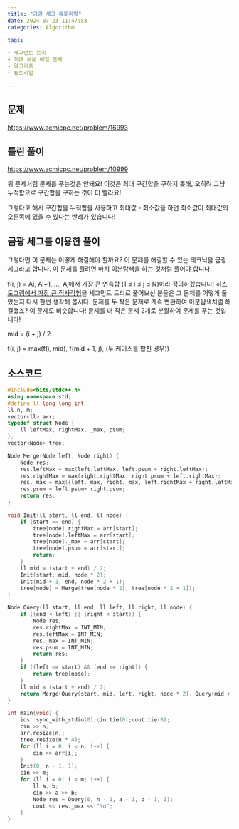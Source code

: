 ```yaml
---
title: "금광 세그 튜토리얼"
date: 2024-07-23 11:47:53
categories: Algorithm

tags:

- 세그먼트 트리
- 최대 부분 배열 문제
- 알고리즘
- 튜토리얼

---
```


## 문제

https://www.acmicpc.net/problem/16993

## 틀린 풀이

https://www.acmicpc.net/problem/10999

위 문제처럼 문제를 푸는것은 안돼요! 이것은 최대 구간합을 구하지 못해, 오히려 그냥 누적합으로 구간합을 구하는 것이 더 빨라요!

그렇다고 해서 구간합을 누적합을 사용하고 최대값 - 최소값을 하면 최소값이 최대값의 오른쪽에 있을 수 있다는 반례가 있습니다!

## 금광 세그를 이용한 풀이

그렇다면 이 문제는 어떻게 해결해야 할까요? 이 문제를 해결할 수 있는 테크닉을 금광 세그라고 합니다. 이 문제를 풀려면 마치 이분탐색을 하는 것처럼 풀어야 합니다. 

f(i, j) = Ai, Ai+1, ..., Aj에서 가장 큰 연속합 (1 ≤ i ≤ j ≤ N)이라 정의하겠습니다! [히스토그램에서 가장 큰 직사각형](https://www.acmicpc.net/problem/6549)을 세그먼트 트리로 풀어보신 분들은 그 문제를 어떻게 풀었는지 다시 한번 생각해 봅시다. 문제를 두 작은 문제로 계속 변환하여 이분탐색처럼 해결했죠? 이 문제도 비슷합니다! 문제를 더 작은 문제 2개로 분활하여 문제를 푸는 것입니다!

mid = (i + j) / 2

f(i, j) = max(f(i, mid), f(mid + 1, j), (두 케이스를 합친 경우))

## 소스코드
```cpp
#include<bits/stdc++.h>
using namespace std;
#define ll long long int
ll n, m;
vector<ll> arr;
typedef struct Node {
    ll leftMax, rightMax, _max, psum;
};
vector<Node> tree;

Node Merge(Node left, Node right) {
    Node res;
    res.leftMax = max(left.leftMax, left.psum + right.leftMax);
    res.rightMax = max(right.rightMax, right.psum + left.rightMax);
    res._max = max({left._max, right._max, left.rightMax + right.leftMax});
    res.psum = left.psum+ right.psum;
    return res;
}

void Init(ll start, ll end, ll node) {
    if (start == end) {
        tree[node].rightMax = arr[start];
        tree[node].leftMax = arr[start];
        tree[node]._max = arr[start];
        tree[node].psum = arr[start];
        return;
    }
    ll mid = (start + end) / 2;
    Init(start, mid, node * 2);
    Init(mid + 1, end, node * 2 + 1);
    tree[node] = Merge(tree[node * 2], tree[node * 2 + 1]);
}

Node Query(ll start, ll end, ll left, ll right, ll node) {
    if ((end < left) || (right < start)) {
        Node res;
        res.rightMax = INT_MIN;
        res.leftMax = INT_MIN;
        res._max = INT_MIN;
        res.psum = INT_MIN;
        return res;
    }
    if ((left <= start) && (end <= right)) {
        return tree[node];
    }
    ll mid = (start + end) / 2;
    return Merge(Query(start, mid, left, right, node * 2), Query(mid + 1, end, left, right, node * 2 + 1));
}

int main(void) {
    ios::sync_with_stdio(0);cin.tie(0);cout.tie(0);
    cin >> n;
    arr.resize(n);
    tree.resize(n * 4);
    for (ll i = 0; i < n; i++) {
        cin >> arr[i];
    }
    Init(0, n - 1, 1);
    cin >> m;
    for (ll i = 0; i < m; i++) {
        ll a, b;
        cin >> a >> b;
        Node res = Query(0, n - 1, a - 1, b - 1, 1);
        cout << res._max << "\n";
    }
}
